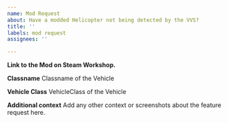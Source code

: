 ```yaml
---
name: Mod Request
about: Have a modded Helicopter not being detected by the VVS?
title: ''
labels: mod request
assignees: ''

---
```


**Link to the Mod on Steam Workshop.**

**Classname**
Classname of the Vehicle

**Vehicle Class**
VehicleClass of the Vehicle

**Additional context**
Add any other context or screenshots about the feature request here.

